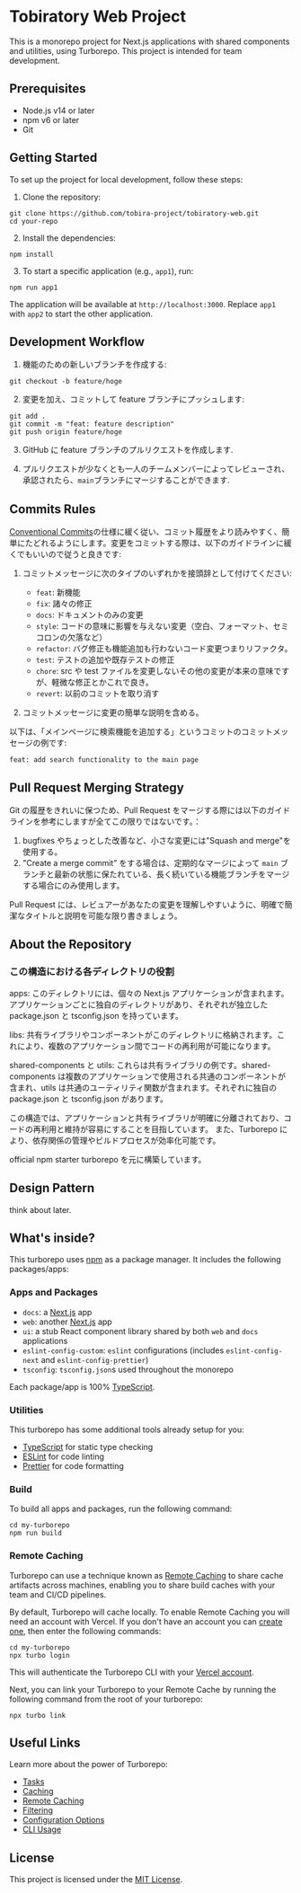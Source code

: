 # Tobiratory Web Project

This is a monorepo project for Next.js applications with shared components and utilities, using Turborepo. This project is intended for team development.

## Prerequisites

- Node.js v14 or later
- npm v6 or later
- Git

## Getting Started

To set up the project for local development, follow these steps:

1. Clone the repository:

```
git clone https://github.com/tobira-project/tobiratory-web.git
cd your-repo
```

2. Install the dependencies:

```
npm install
```

3. To start a specific application (e.g., `app1`), run:

```
npm run app1
```

The application will be available at `http://localhost:3000`. Replace `app1` with `app2` to start the other application.

## Development Workflow

1. 機能のための新しいブランチを作成する:

```
git checkout -b feature/hoge
```

2. 変更を加え、コミットして feature ブランチにプッシュします:

```
git add .
git commit -m "feat: feature description"
git push origin feature/hoge
```

3. GitHub に feature ブランチのプルリクエストを作成します.

4. プルリクエストが少なくとも一人のチームメンバーによってレビューされ、承認されたら、`main`ブランチにマージすることができます.

## Commits Rules

[Conventional Commits](https://www.conventionalcommits.org/)の仕様に緩く従い、コミット履歴をより読みやすく、簡単にたどれるようにします。変更をコミットする際は、以下のガイドラインに緩くでもいいので従うと良きです:

1. コミットメッセージに次のタイプのいずれかを接頭辞として付けてください:

   - `feat`: 新機能
   - `fix`: 諸々の修正
   - `docs`: ドキュメントのみの変更
   - `style`: コードの意味に影響を与えない変更（空白、フォーマット、セミコロンの欠落など）
   - `refactor`: バグ修正も機能追加も行わないコード変更つまりリファクタ。
   - `test`: テストの追加や既存テストの修正
   - `chore`: src や test ファイルを変更しないその他の変更が本来の意味ですが、軽微な修正とかこれで良き。
   - `revert`: 以前のコミットを取り消す

2. コミットメッセージに変更の簡単な説明を含める。

以下は、「メインページに検索機能を追加する」というコミットのコミットメッセージの例です:

```
feat: add search functionality to the main page
```

## Pull Request Merging Strategy

Git の履歴をきれいに保つため、Pull Request をマージする際には以下のガイドラインを参考にしますが全てこの限りではないです。：

1. bugfixes やちょっとした改善など、小さな変更には"Squash and merge"を使用する。
2. "Create a merge commit” をする場合は、定期的なマージによって `main` ブランチと最新の状態に保たれている、長く続いている機能ブランチをマージする場合にのみ使用します。

Pull Request には、レビュアーがあなたの変更を理解しやすいように、明確で簡潔なタイトルと説明を可能な限り書きましょう。

## About the Repository

### この構造における各ディレクトリの役割

apps: このディレクトリには、個々の Next.js アプリケーションが含まれます。アプリケーションごとに独自のディレクトリがあり、それぞれが独立した package.json と tsconfig.json を持っています。

libs: 共有ライブラリやコンポーネントがこのディレクトリに格納されます。これにより、複数のアプリケーション間でコードの再利用が可能になります。

shared-components と utils: これらは共有ライブラリの例です。shared-components は複数のアプリケーションで使用される共通のコンポーネントが含まれ、utils は共通のユーティリティ関数が含まれます。それぞれに独自の package.json と tsconfig.json があります。

この構造では、アプリケーションと共有ライブラリが明確に分離されており、コードの再利用と維持が容易にすることを目指しています。
また、Turborepo により、依存関係の管理やビルドプロセスが効率化可能です。

official npm starter turborepo を元に構築しています。

## Design Pattern

think about later.

## What's inside?

This turborepo uses [npm](https://www.npmjs.com/) as a package manager. It includes the following packages/apps:

### Apps and Packages

- `docs`: a [Next.js](https://nextjs.org/) app
- `web`: another [Next.js](https://nextjs.org/) app
- `ui`: a stub React component library shared by both `web` and `docs` applications
- `eslint-config-custom`: `eslint` configurations (includes `eslint-config-next` and `eslint-config-prettier`)
- `tsconfig`: `tsconfig.json`s used throughout the monorepo

Each package/app is 100% [TypeScript](https://www.typescriptlang.org/).

### Utilities

This turborepo has some additional tools already setup for you:

- [TypeScript](https://www.typescriptlang.org/) for static type checking
- [ESLint](https://eslint.org/) for code linting
- [Prettier](https://prettier.io) for code formatting

### Build

To build all apps and packages, run the following command:

```
cd my-turborepo
npm run build
```

### Remote Caching

Turborepo can use a technique known as [Remote Caching](https://turbo.build/repo/docs/core-concepts/remote-caching) to share cache artifacts across machines, enabling you to share build caches with your team and CI/CD pipelines.

By default, Turborepo will cache locally. To enable Remote Caching you will need an account with Vercel. If you don't have an account you can [create one](https://vercel.com/signup), then enter the following commands:

```
cd my-turborepo
npx turbo login
```

This will authenticate the Turborepo CLI with your [Vercel account](https://vercel.com/docs/concepts/personal-accounts/overview).

Next, you can link your Turborepo to your Remote Cache by running the following command from the root of your turborepo:

```
npx turbo link
```

## Useful Links

Learn more about the power of Turborepo:

- [Tasks](https://turbo.build/repo/docs/core-concepts/monorepos/running-tasks)
- [Caching](https://turbo.build/repo/docs/core-concepts/caching)
- [Remote Caching](https://turbo.build/repo/docs/core-concepts/remote-caching)
- [Filtering](https://turbo.build/repo/docs/core-concepts/monorepos/filtering)
- [Configuration Options](https://turbo.build/repo/docs/reference/configuration)
- [CLI Usage](https://turbo.build/repo/docs/reference/command-line-reference)

## License

This project is licensed under the [MIT License](LICENSE).

